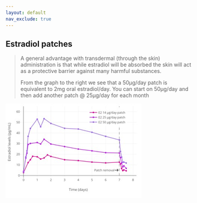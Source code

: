 ```yaml
---
layout: default
nav_exclude: true
---
```


## Estradiol patches
> A general advantage with transdermal
(through the skin) administration is that while
estradiol will be absorbed the skin will act as a
protective barrier against many harmful
substances. 
> 
> From the graph to the right we see that a
50μg/day patch is equivalent to 2mg oral
estradiol/day. 
You can start on 50μg/day and then add another patch @ 25μg/day for each month

![](../media~/e_patches_levels.jpg "")